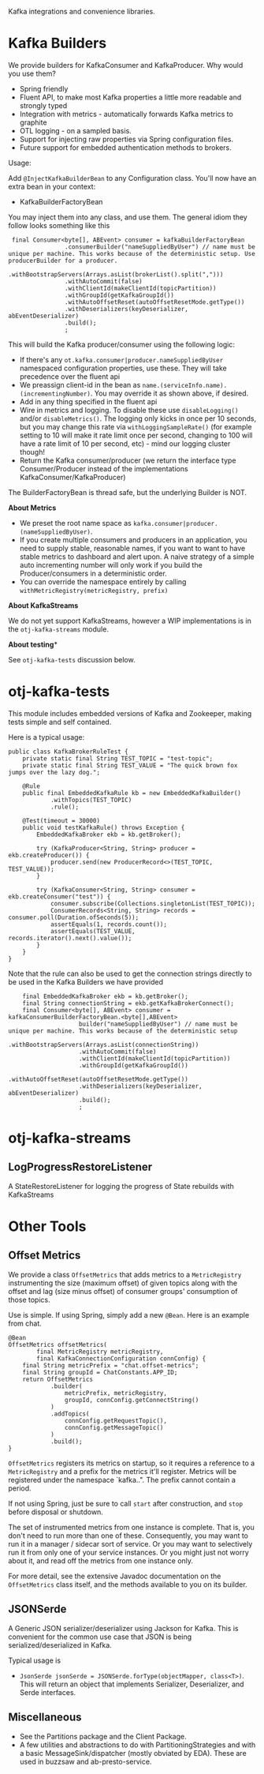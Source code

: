 Kafka integrations and convenience libraries.

Kafka Builders
====

We provide builders for KafkaConsumer and KafkaProducer.
Why would you use them?

* Spring friendly
* Fluent API, to make most Kafka properties a little more readable and strongly typed
* Integration with metrics - automatically forwards Kafka metrics to graphite
* OTL logging - on a sampled basis.
* Support for injecting raw properties via Spring configuration files.
* Future support for embedded authentication methods to brokers.

Usage:

Add `@InjectKafkaBuilderBean` to any Configuration class. You'll now have an extra bean in your context:

* KafkaBuilderFactoryBean

You may inject them into any class, and use them. The general idiom they follow looks something like this

```
 final Consumer<byte[], ABEvent> consumer = kafkaBuilderFactoryBean
                .consumerBuilder("nameSuppliedByUser") // name must be unique per machine. This works because of the deterministic setup. Use producerBuilder for a producer.
                .withBootstrapServers(Arrays.asList(brokerList().split(",")))
                .withAutoCommit(false)
                .withClientId(makeClientId(topicPartition))
                .withGroupId(getKafkaGroupId())
                .withAutoOffsetReset(autoOffsetResetMode.getType())
                .withDeserializers(keyDeserializer, abEventDeserializer)
                .build();
                ;

```

This will build the Kafka producer/consumer using the following logic:

* If there's any `ot.kafka.consumer|producer.nameSuppliedByUser` namespaced configuration properties, use these. They
will take precedence over the fluent api
* We preassign client-id in the bean as `name.(serviceInfo.name).(incrementingNumber)`. You may override it as shown above, if desired.
* Add in any thing specified in the fluent api
* Wire in metrics and logging. To disable these use `disableLogging()` and/or `disableMetrics()`. The logging only
kicks in once per 10 seconds, but you may change this rate via `withLoggingSampleRate()` (for example setting to 10 will make it rate limit
once per second, changing to 100 will have a rate limit of 10 per second, etc) - mind our logging cluster though!
* Return the Kafka consumer/producer (we return the interface type Consumer/Producer instead of the implementations KafkaConsumer/KafkaProducer)

The BuilderFactoryBean is thread safe, but the underlying Builder is NOT.

**About Metrics**

* We preset the root name space as `kafka.consumer|producer.(nameSuppliedByUser)`.
* If you create multiple consumers and producers in an application, you need to supply stable, reasonable names, if
you want to want to have stable metrics to dashboard and alert upon. A naive strategy of a simple auto incrementing
number will only work if you build the Producer/consumers in a deterministic order.
* You can override the namespace entirely by calling `withMetricRegistry(metricRegistry, prefix)`

**About KafkaStreams**

We do not yet support KafkaStreams, however a WIP implementations is in the
`otj-kafka-streams` module.

**About testing***

See `otj-kafka-tests` discussion below.


otj-kafka-tests
====
This module includes embedded versions of Kafka and Zookeeper, making tests simple and self contained.

Here is a typical usage:


```$xslt
public class KafkaBrokerRuleTest {
    private static final String TEST_TOPIC = "test-topic";
    private static final String TEST_VALUE = "The quick brown fox jumps over the lazy dog.";

    @Rule
    public final EmbeddedKafkaRule kb = new EmbeddedKafkaBuilder()
            .withTopics(TEST_TOPIC)
            .rule();

    @Test(timeout = 30000)
    public void testKafkaRule() throws Exception {
        EmbeddedKafkaBroker ekb = kb.getBroker();

        try (KafkaProducer<String, String> producer = ekb.createProducer()) {
            producer.send(new ProducerRecord<>(TEST_TOPIC, TEST_VALUE));
        }

        try (KafkaConsumer<String, String> consumer = ekb.createConsumer("test")) {
            consumer.subscribe(Collections.singletonList(TEST_TOPIC));
            ConsumerRecords<String, String> records = consumer.poll(Duration.ofSeconds(5));
            assertEquals(1, records.count());
            assertEquals(TEST_VALUE, records.iterator().next().value());
        }
    }
}
```

Note that the rule can also be used to get the connection strings directly to be used in the Kafka Builders
we have provided

```$xslt
    final EmbeddedKafkaBroker ekb = kb.getBroker();
    final String connectionString = ekb.getKafkaBrokerConnect();
    final Consumer<byte[], ABEvent> consumer = kafkaConsumerBuilderFactoryBean.<byte[],ABEvent>
                    builder("nameSuppliedByUser") // name must be unique per machine. This works because of the deterministic setup
                    .withBootstrapServers(Arrays.asList(connectionString))
                    .withAutoCommit(false)
                    .withClientId(makeClientId(topicPartition))
                    .withGroupId(getKafkaGroupId())
                    .withAutoOffsetReset(autoOffsetResetMode.getType())
                    .withDeserializers(keyDeserializer, abEventDeserializer)
                    .build();
                    ;
```

otj-kafka-streams
===

LogProgressRestoreListener
--------

A StateRestoreListener for logging the progress of State rebuilds with KafkaStreams


Other Tools
====

Offset Metrics
--------------

We provide a class `OffsetMetrics` that adds metrics to a
`MetricRegistry` instrumenting the size (maximum offset) of given topics
along with the offset and lag (size minus offset) of consumer groups'
consumption of those topics.

Use is simple.  If using Spring, simply add a new `@Bean`.  Here is an
example from chat.

    @Bean
    OffsetMetrics offsetMetrics(
            final MetricRegistry metricRegistry,
            final KafkaConnectionConfiguration connConfig) {
        final String metricPrefix = "chat.offset-metrics";
        final String groupId = ChatConstants.APP_ID;
        return OffsetMetrics
                .builder(
                    metricPrefix, metricRegistry,
                    groupId, connConfig.getConnectString()
                )
                .addTopics(
                    connConfig.getRequestTopic(),
                    connConfig.getMessageTopic()
                )
                .build();
    }

`OffsetMetrics` registers its metrics on startup, so it requires a reference
to a `MetricRegistry` and a prefix for the metrics it'll register. Metrics
will be registered under the namespace `kafka.<prefix>.<topic>". The prefix
cannot contain a period.

If not using Spring, just be sure to call `start` after construction, and
`stop` before disposal or shutdown.

The set of instrumented metrics from one instance is complete.  That is,
you don't need to run more than one of these.  Consequently, you may
want to run it in a manager / sidecar sort of service.  Or you may want
to selectively run it from only one of your service instances.  Or you
might just not worry about it, and read off the metrics from one
instance only.

For more detail, see the extensive Javadoc documentation on the
`OffsetMetrics` class itself, and the methods available to you on its
builder.

JSONSerde
---------

A Generic JSON serializer/deserializer using Jackson for Kafka. 
This is convenient for the common use case that JSON is being
serialized/deserialized in Kafka.

Typical usage is 
* `JsonSerde jsonSerde = JSONSerde.forType(objectMapper, class<T>)`. This will
return an object that implements Serializer, Deserializer, and Serde interfaces.

Miscellaneous
-----
* See the Partitions package and the Client Package. 
* A few utilities and abstractions to do with PartitioningStrategies and with a basic MessageSink/dispatcher (mostly obviated by
EDA). These are used in buzzsaw and ab-presto-service.
